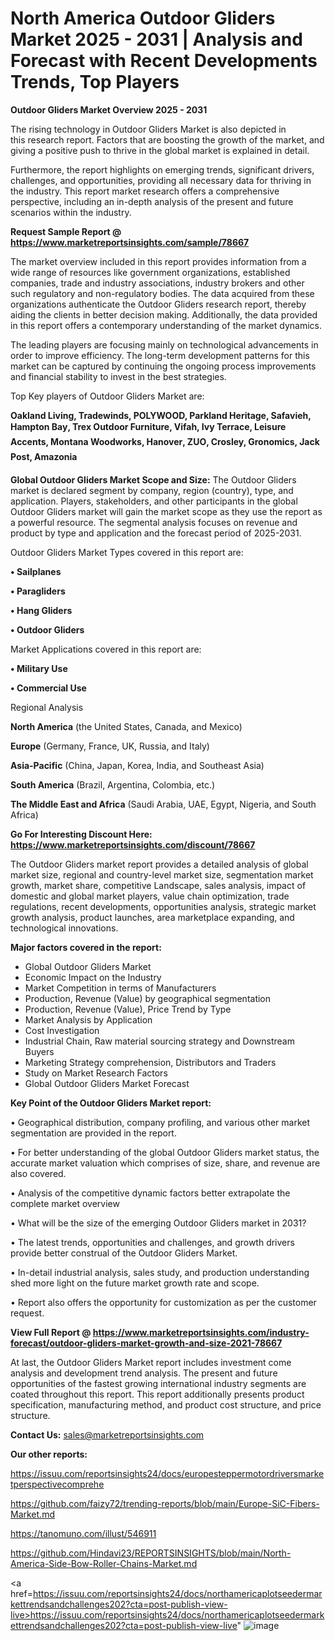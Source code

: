 # North America Outdoor Gliders Market 2025 - 2031 | Analysis and Forecast with Recent Developments Trends, Top Players

<Strong> Outdoor Gliders Market Overview 2025 - 2031</strong>

The rising technology in Outdoor Gliders Market is also depicted in this research report. Factors that are boosting the growth of the market, and giving a positive push to thrive in the global market is explained in detail.

Furthermore, the report highlights on emerging trends, significant drivers, challenges, and opportunities, providing all necessary data for thriving in the industry. This report market research offers a comprehensive perspective, including an in-depth analysis of the present and future scenarios within the industry.

<strong>Request Sample Report @ <a href=https://www.marketreportsinsights.com/sample/78667>https://www.marketreportsinsights.com/sample/78667</a></strong>

The market overview included in this report provides information from a wide range of resources like government organizations, established companies, trade and industry associations, industry brokers and other such regulatory and non-regulatory bodies. The data acquired from these organizations authenticate the Outdoor Gliders research report, thereby aiding the clients in better decision making. Additionally, the data provided in this report offers a contemporary understanding of the market dynamics.

The leading players are focusing mainly on technological advancements in order to improve efficiency. The long-term development patterns for this market can be captured by continuing the ongoing process improvements and financial stability to invest in the best strategies.

Top Key players of Outdoor Gliders Market are:

<strong>Oakland Living, Tradewinds, POLYWOOD, Parkland Heritage, Safavieh, Hampton Bay, Trex Outdoor Furniture, Vifah, Ivy Terrace, Leisure Accents, Montana Woodworks, Hanover, ZUO, Crosley, Gronomics, Jack Post, Amazonia</strong>

<strong><b>Global Outdoor Gliders Market Scope and Size:</b></strong>
The Outdoor Gliders market is declared segment by company, region (country), type, and application. Players, stakeholders, and other participants in the global Outdoor Gliders market will gain the market scope as they use the report as a powerful resource. The segmental analysis focuses on revenue and product by type and application and the forecast period of 2025-2031.

Outdoor Gliders Market Types covered in this report are:

<strong>• Sailplanes

• Paragliders

• Hang Gliders

• Outdoor Gliders</strong>

Market Applications covered in this report are:

<strong>• Military Use

• Commercial Use</strong> 

Regional Analysis

<strong>North America</strong> (the United States, Canada, and Mexico)

<strong>Europe</strong> (Germany, France, UK, Russia, and Italy)

<strong>Asia-Pacific</strong> (China, Japan, Korea, India, and Southeast Asia)

<strong>South America</strong> (Brazil, Argentina, Colombia, etc.)

<strong>The Middle East and Africa</strong> (Saudi Arabia, UAE, Egypt, Nigeria, and South Africa)

<strong>Go For Interesting Discount Here: <a href=https://www.marketreportsinsights.com/discount/78667>https://www.marketreportsinsights.com/discount/78667</a></strong>

The Outdoor Gliders market report provides a detailed analysis of global market size, regional and country-level market size, segmentation market growth, market share, competitive Landscape, sales analysis, impact of domestic and global market players, value chain optimization, trade regulations, recent developments, opportunities analysis, strategic market growth analysis, product launches, area marketplace expanding, and technological innovations.

<strong><b>Major factors covered in the report:</b></strong>
<ul>
  <li>Global Outdoor Gliders Market </li>
  <li>Economic Impact on the Industry</li>
  <li>Market Competition in terms of Manufacturers</li>
  <li>Production, Revenue (Value) by geographical segmentation</li>
  <li>Production, Revenue (Value), Price Trend by Type</li>
  <li>Market Analysis by Application</li>
  <li>Cost Investigation</li>
  <li>Industrial Chain, Raw material sourcing strategy and Downstream Buyers</li>
  <li>Marketing Strategy comprehension, Distributors and Traders</li>
  <li>Study on Market Research Factors</li>
  <li>Global Outdoor Gliders Market Forecast</li>
</ul>

<strong><b>Key Point of the Outdoor Gliders Market report:</b></strong>

• Geographical distribution, company profiling, and various other market segmentation are provided in the report.

• For better understanding of the global Outdoor Gliders market status, the accurate market valuation which comprises of size, share, and revenue are also covered.

• Analysis of the competitive dynamic factors better extrapolate the complete market overview

• What will be the size of the emerging Outdoor Gliders market in 2031?

• The latest trends, opportunities and challenges, and growth drivers provide better construal of the Outdoor Gliders Market.

• In-detail industrial analysis, sales study, and production understanding shed more light on the future market growth rate and scope.

• Report also offers the opportunity for customization as per the customer request.

<strong><b>View Full Report @ <a href=https://www.marketreportsinsights.com/industry-forecast/outdoor-gliders-market-growth-and-size-2021-78667>https://www.marketreportsinsights.com/industry-forecast/outdoor-gliders-market-growth-and-size-2021-78667</a></b></strong>


At last, the Outdoor Gliders Market report includes investment come analysis and development trend analysis. The present and future opportunities of the fastest growing international industry segments are coated throughout this report. This report additionally presents product specification, manufacturing method, and product cost structure, and price structure.

<strong>Contact Us:</strong>
sales@marketreportsinsights.com

<strong>Our other reports:</strong>

<a href=https://issuu.com/reportsinsights24/docs/europesteppermotordriversmarketperspectivecomprehe>https://issuu.com/reportsinsights24/docs/europesteppermotordriversmarketperspectivecomprehe</a>

<a href=https://github.com/faizy72/trending-reports/blob/main/Europe-SiC-Fibers-Market.md>https://github.com/faizy72/trending-reports/blob/main/Europe-SiC-Fibers-Market.md</a>

<a href=https://tanomuno.com/illust/546911>https://tanomuno.com/illust/546911</a>

<a href=https://github.com/Hindavi23/REPORTSINSIGHTS/blob/main/North-America-Side-Bow-Roller-Chains-Market.md>https://github.com/Hindavi23/REPORTSINSIGHTS/blob/main/North-America-Side-Bow-Roller-Chains-Market.md</a>

<a href=https://issuu.com/reportsinsights24/docs/northamericaplotseedermarkettrendsandchallenges202?cta=post-publish-view-live>https://issuu.com/reportsinsights24/docs/northamericaplotseedermarkettrendsandchallenges202?cta=post-publish-view-live</a>"
![image](https://github.com/user-attachments/assets/31e83088-7b5f-452b-b882-fc0b5e12ab12)
